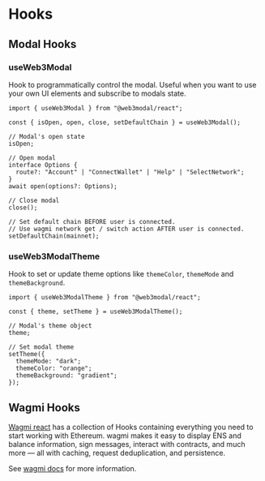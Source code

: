 # Hooks

## Modal Hooks

### useWeb3Modal

Hook to programmatically control the modal. Useful when you want to use your own UI elements and subscribe to modals state.

```tsx
import { useWeb3Modal } from "@web3modal/react";

const { isOpen, open, close, setDefaultChain } = useWeb3Modal();

// Modal's open state
isOpen;

// Open modal
interface Options {
  route?: "Account" | "ConnectWallet" | "Help" | "SelectNetwork";
}
await open(options?: Options);

// Close modal
close();

// Set default chain BEFORE user is connected.
// Use wagmi network get / switch action AFTER user is connected.
setDefaultChain(mainnet);
```

### useWeb3ModalTheme

Hook to set or update theme options like `themeColor`, `themeMode` and `themeBackground`.

```tsx
import { useWeb3ModalTheme } from "@web3modal/react";

const { theme, setTheme } = useWeb3ModalTheme();

// Modal's theme object
theme;

// Set modal theme
setTheme({
  themeMode: "dark";
  themeColor: "orange";
  themeBackground: "gradient";
});
```

## Wagmi Hooks

[Wagmi react](https://wagmi.sh/react/getting-started) has a collection of Hooks containing everything you need to start working with Ethereum. wagmi makes it easy to display ENS and balance information, sign messages, interact with contracts, and much more — all with caching, request deduplication, and persistence.

See [wagmi docs](https://wagmi.sh/react/getting-started) for more information.
